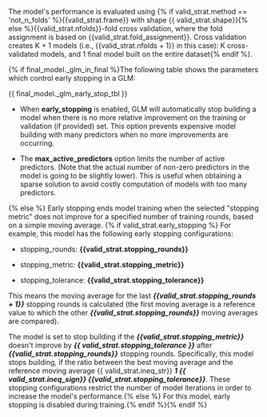 The model's performance is evaluated using {% if valid_strat.method ==
'not_n_folds' %}{{valid_strat.frame}} with shape {{
valid_strat.shape}}{% else %}{{valid_strat.nfolds}}-fold cross
validation, where the fold assignment is based on
{{valid_strat.fold_assignment}}. Cross validation creates K + 1 models
(i.e., {{valid_strat.nfolds + 1}} in this case): K cross-validated
models, and 1 final model built on the entire dataset{% endif %}.

{% if final_model._glm_in_final %}The following table shows the parameters which control early stopping in a GLM:

{{ final_model._glm_early_stop_tbl }}

- When **early\_stopping** is enabled, GLM will automatically stop building a model when there is no more relative improvement on the training or validation (if provided) set. This option prevents expensive model building with many predictors when no more improvements are occurring.


- The **max\_active\_predictors** option limits the number of active predictors. (Note that the actual number of non-zero predictors in the model is going to be slightly lower). This is useful when obtaining a sparse solution to avoid costly computation of models with too many predictors.

{% else %} Early stopping ends model training when the selected
"stopping metric" does not improve for a specified number of training
rounds, based on a simple moving average. {% if
valid_strat.early_stopping %} For example, this model has the
following early stopping configurations:

-   stopping\_rounds: **{{valid_strat.stopping_rounds}}**

-   stopping\_metric: **{{valid_strat.stopping_metric}}**

-   stopping\_tolerance: **{{valid_strat.stopping_tolerance}}**

This means the moving average for the last
***{{valid_strat.stopping_rounds + 1}}*** stopping rounds is
calculated (the first moving average is a reference value to which the
other ***{{valid_strat.stopping_rounds}}*** moving averages are
compared).

The model is set to stop building if the
***{{valid_strat.stopping_metric}}*** doesn't improve by ***{{
valid_strat.stopping_tolerance }}*** after
***{{valid_strat.stopping_rounds}}*** stopping rounds. Specifically,
this model stops building, if the ratio between the best moving average
and the reference moving average {{ valid_strat.ineq_str}} ***1 {{
valid_strat.ineq_sign}} {{valid_strat.stopping_tolerance}}***. These
stopping configurations restrict the number of model iterations in order
to increase the model's performance.{% else %} For this model, early
stopping is disabled during training.{% endif %}{% endif %}
